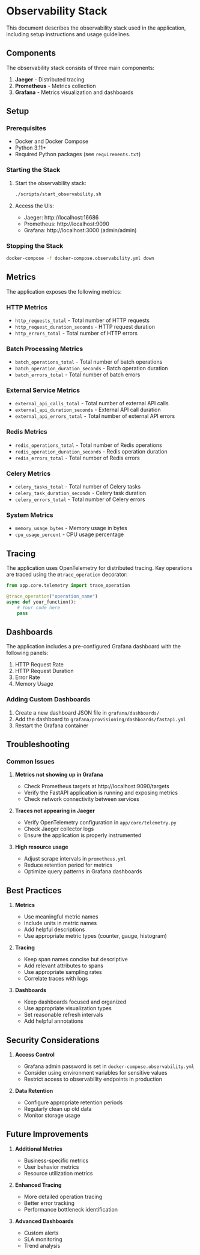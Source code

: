 # Observability Stack

This document describes the observability stack used in the application, including setup instructions and usage guidelines.

## Components

The observability stack consists of three main components:

1. **Jaeger** - Distributed tracing
2. **Prometheus** - Metrics collection
3. **Grafana** - Metrics visualization and dashboards

## Setup

### Prerequisites

- Docker and Docker Compose
- Python 3.11+
- Required Python packages (see `requirements.txt`)

### Starting the Stack

1. Start the observability stack:

   ```bash
   ./scripts/start_observability.sh
   ```

2. Access the UIs:
   - Jaeger: http://localhost:16686
   - Prometheus: http://localhost:9090
   - Grafana: http://localhost:3000 (admin/admin)

### Stopping the Stack

```bash
docker-compose -f docker-compose.observability.yml down
```

## Metrics

The application exposes the following metrics:

### HTTP Metrics

- `http_requests_total` - Total number of HTTP requests
- `http_request_duration_seconds` - HTTP request duration
- `http_errors_total` - Total number of HTTP errors

### Batch Processing Metrics

- `batch_operations_total` - Total number of batch operations
- `batch_operation_duration_seconds` - Batch operation duration
- `batch_errors_total` - Total number of batch errors

### External Service Metrics

- `external_api_calls_total` - Total number of external API calls
- `external_api_duration_seconds` - External API call duration
- `external_api_errors_total` - Total number of external API errors

### Redis Metrics

- `redis_operations_total` - Total number of Redis operations
- `redis_operation_duration_seconds` - Redis operation duration
- `redis_errors_total` - Total number of Redis errors

### Celery Metrics

- `celery_tasks_total` - Total number of Celery tasks
- `celery_task_duration_seconds` - Celery task duration
- `celery_errors_total` - Total number of Celery errors

### System Metrics

- `memory_usage_bytes` - Memory usage in bytes
- `cpu_usage_percent` - CPU usage percentage

## Tracing

The application uses OpenTelemetry for distributed tracing. Key operations are traced using the `@trace_operation` decorator:

```python
from app.core.telemetry import trace_operation

@trace_operation("operation_name")
async def your_function():
    # Your code here
    pass
```

## Dashboards

The application includes a pre-configured Grafana dashboard with the following panels:

1. HTTP Request Rate
2. HTTP Request Duration
3. Error Rate
4. Memory Usage

### Adding Custom Dashboards

1. Create a new dashboard JSON file in `grafana/dashboards/`
2. Add the dashboard to `grafana/provisioning/dashboards/fastapi.yml`
3. Restart the Grafana container

## Troubleshooting

### Common Issues

1. **Metrics not showing up in Grafana**

   - Check Prometheus targets at http://localhost:9090/targets
   - Verify the FastAPI application is running and exposing metrics
   - Check network connectivity between services

2. **Traces not appearing in Jaeger**

   - Verify OpenTelemetry configuration in `app/core/telemetry.py`
   - Check Jaeger collector logs
   - Ensure the application is properly instrumented

3. **High resource usage**
   - Adjust scrape intervals in `prometheus.yml`
   - Reduce retention period for metrics
   - Optimize query patterns in Grafana dashboards

## Best Practices

1. **Metrics**

   - Use meaningful metric names
   - Include units in metric names
   - Add helpful descriptions
   - Use appropriate metric types (counter, gauge, histogram)

2. **Tracing**

   - Keep span names concise but descriptive
   - Add relevant attributes to spans
   - Use appropriate sampling rates
   - Correlate traces with logs

3. **Dashboards**
   - Keep dashboards focused and organized
   - Use appropriate visualization types
   - Set reasonable refresh intervals
   - Add helpful annotations

## Security Considerations

1. **Access Control**

   - Grafana admin password is set in `docker-compose.observability.yml`
   - Consider using environment variables for sensitive values
   - Restrict access to observability endpoints in production

2. **Data Retention**
   - Configure appropriate retention periods
   - Regularly clean up old data
   - Monitor storage usage

## Future Improvements

1. **Additional Metrics**

   - Business-specific metrics
   - User behavior metrics
   - Resource utilization metrics

2. **Enhanced Tracing**

   - More detailed operation tracing
   - Better error tracking
   - Performance bottleneck identification

3. **Advanced Dashboards**
   - Custom alerts
   - SLA monitoring
   - Trend analysis
